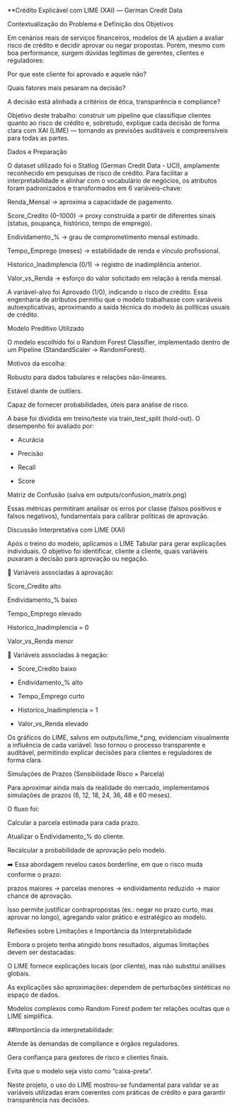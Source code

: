 **Crédito Explicável com LIME (XAI) — German Credit Data

Contextualização do Problema e Definição dos Objetivos

Em cenários reais de serviços financeiros, modelos de IA ajudam a avaliar risco de crédito e decidir aprovar ou negar propostas. Porém, mesmo com boa performance, surgem dúvidas legítimas de gerentes, clientes e reguladores:

Por que este cliente foi aprovado e aquele não?

Quais fatores mais pesaram na decisão?

A decisão está alinhada a critérios de ética, transparência e compliance?

Objetivo deste trabalho: construir um pipeline que classifique clientes quanto ao risco de crédito e, sobretudo, explique cada decisão de forma clara com XAI (LIME) — tornando as previsões auditáveis e compreensíveis para todas as partes.

Dados e Preparação

O dataset utilizado foi o Statlog (German Credit Data - UCI), amplamente reconhecido em pesquisas de risco de crédito.
Para facilitar a interpretabilidade e alinhar com o vocabulário de negócios, os atributos foram padronizados e transformados em 6 variáveis-chave:

Renda_Mensal → aproxima a capacidade de pagamento.

Score_Credito (0–1000) → proxy construída a partir de diferentes sinais (status, poupança, histórico, tempo de emprego).

Endividamento_% → grau de comprometimento mensal estimado.

Tempo_Emprego (meses) → estabilidade de renda e vínculo profissional.

Historico_Inadimplencia (0/1) → registro de inadimplência anterior.

Valor_vs_Renda → esforço do valor solicitado em relação à renda mensal.

A variável-alvo foi Aprovado (1/0), indicando o risco de crédito.
Essa engenharia de atributos permitiu que o modelo trabalhasse com variáveis autoexplicativas, aproximando a saída técnica do modelo às políticas usuais de crédito.

Modelo Preditivo Utilizado

O modelo escolhido foi o Random Forest Classifier, implementado dentro de um Pipeline (StandardScaler → RandomForest).

Motivos da escolha:

Robusto para dados tabulares e relações não-lineares.

Estável diante de outliers.

Capaz de fornecer probabilidades, úteis para análise de risco.

A base foi dividida em treino/teste via train_test_split (hold-out).
O desempenho foi avaliado por:

- Acurácia

- Precisão

- Recall

- Score

Matriz de Confusão (salva em outputs/confusion_matrix.png)

Essas métricas permitiram analisar os erros por classe (falsos positivos e falsos negativos), fundamentais para calibrar políticas de aprovação.

Discussão Interpretativa com LIME (XAI)

Após o treino do modelo, aplicamos o LIME Tabular para gerar explicações individuais.
O objetivo foi identificar, cliente a cliente, quais variáveis puxaram a decisão para aprovação ou negação.

🔹 Variáveis associadas à aprovação:

Score_Credito alto

Endividamento_% baixo

Tempo_Emprego elevado

Historico_Inadimplencia = 0

Valor_vs_Renda menor

🔸 Variáveis associadas à negação:

- Score_Credito baixo

- Endividamento_% alto

- Tempo_Emprego curto

- Historico_Inadimplencia = 1

- Valor_vs_Renda elevado

Os gráficos do LIME, salvos em outputs/lime_*.png, evidenciam visualmente a influência de cada variável.
Isso tornou o processo transparente e auditável, permitindo explicar decisões para clientes e reguladores de forma clara.

Simulações de Prazos (Sensibilidade Risco × Parcela)

Para aproximar ainda mais da realidade do mercado, implementamos simulações de prazos (6, 12, 18, 24, 36, 48 e 60 meses).

O fluxo foi:

Calcular a parcela estimada para cada prazo.

Atualizar o Endividamento_% do cliente.

Recalcular a probabilidade de aprovação pelo modelo.

➡️ Essa abordagem revelou casos borderline, em que o risco muda conforme o prazo:

prazos maiores → parcelas menores → endividamento reduzido → maior chance de aprovação.

Isso permite justificar contrapropostas (ex.: negar no prazo curto, mas aprovar no longo), agregando valor prático e estratégico ao modelo.

Reflexões sobre Limitações e Importância da Interpretabilidade

Embora o projeto tenha atingido bons resultados, algumas limitações devem ser destacadas:

O LIME fornece explicações locais (por cliente), mas não substitui análises globais.

As explicações são aproximações: dependem de perturbações sintéticas no espaço de dados.

Modelos complexos como Random Forest podem ter relações ocultas que o LIME simplifica.

##Importância da interpretabilidade:

Atende às demandas de compliance e órgãos reguladores.

Gera confiança para gestores de risco e clientes finais.

Evita que o modelo seja visto como “caixa-preta”.

Neste projeto, o uso do LIME mostrou-se fundamental para validar se as variáveis utilizadas eram coerentes com práticas de crédito e para garantir transparência nas decisões.
